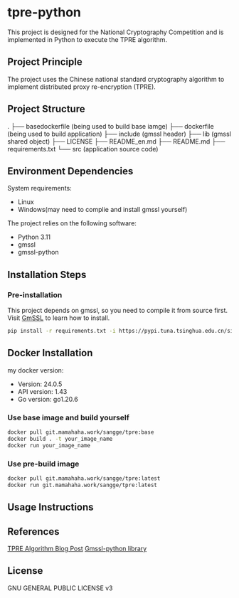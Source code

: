 # tpre-python

This project is designed for the National Cryptography Competition and is implemented in Python to execute the TPRE algorithm.

## Project Principle

The project uses the Chinese national standard cryptography algorithm to implement distributed proxy re-encryption (TPRE).

## Project Structure
.
├── basedockerfile (being used to build base iamge)
├── dockerfile (being used to build application)
├── include (gmssl header)
├── lib (gmssl shared object)
├── LICENSE
├── README_en.md
├── README.md
├── requirements.txt
└── src (application source code)

## Environment Dependencies

System requirements:  
- Linux
- Windows(may need to complie and install gmssl yourself)

The project relies on the following software:  
- Python 3.11
- gmssl
- gmssl-python

## Installation Steps

### Pre-installation
This project depends on gmssl, so you need to compile it from source first.  
Visit [GmSSL](https://github.com/guanzhi/GmSSL) to learn how to install.  

```bash
pip install -r requirements.txt -i https://pypi.tuna.tsinghua.edu.cn/simple
```


## Docker Installation
my docker version:
- Version:           24.0.5
- API version:       1.43
- Go version:        go1.20.6

### Use base image and build yourself
```bash
docker pull git.mamahaha.work/sangge/tpre:base  
docker build . -t your_image_name
docker run your_image_name
```

### Use pre-build image
```bash
docker pull git.mamahaha.work/sangge/tpre:latest
docker run git.mamahaha.work/sangge/tpre:latest
```

## Usage Instructions


## References  
[TPRE Algorithm Blog Post](https://www.cnblogs.com/pam-sh/p/17364656.html#tprelib%E7%AE%97%E6%B3%95)
[Gmssl-python library](https://github.com/GmSSL/GmSSL-Python)


## License
GNU GENERAL PUBLIC LICENSE v3
